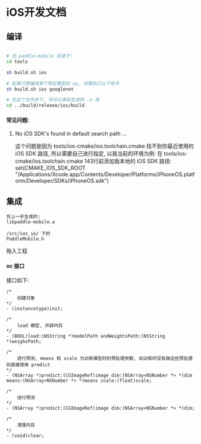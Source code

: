 # iOS开发文档

## 编译

```sh

# 在 paddle-mobile 目录下:
cd tools

sh build.sh ios

# 如果只想编译某个特定模型的 op, 则需执行以下命令
sh build.sh ios googlenet

# 在这个文件夹下, 你可以拿到生成的 .a 库
cd ../build/release/ios/build

```
#### 常见问题:

1. No iOS SDK's found in default search path ...

    这个问题是因为 tools/ios-cmake/ios.toolchain.cmake 找不到你最近使用的 iOS SDK 路径, 所以需要自己进行指定, 
    以我当前的环境为例: 在 tools/ios-cmake/ios.toolchain.cmake 143行前添加我本地的 iOS SDK 路径: set(CMAKE_IOS_SDK_ROOT "/Applications/Xcode.app/Contents/Developer/Platforms/iPhoneOS.platform/Developer/SDKs/iPhoneOS.sdk")

## 集成

```
将上一步生成的:
libpaddle-mobile.a

/src/ios_io/ 下的
PaddleMobile.h
```
拖入工程

#### oc 接口

接口如下:

```
/*
	创建对象
*/
- (instancetype)init;

/*
	load 模型, 开辟内存
*/
- (BOOL)load:(NSString *)modelPath andWeightsPath:(NSString *)weighsPath;

/*
	进行预测, means 和 scale 为训练模型时的预处理参数, 如训练时没有做这些预处理则直接使用 predict
*/
- (NSArray *)predict:(CGImageRef)image dim:(NSArray<NSNumber *> *)dim means:(NSArray<NSNumber *> *)means scale:(float)scale;

/*
	进行预测
*/
- (NSArray *)predict:(CGImageRef)image dim:(NSArray<NSNumber *> *)dim;

/*
	清理内存
*/
- (void)clear;

```

